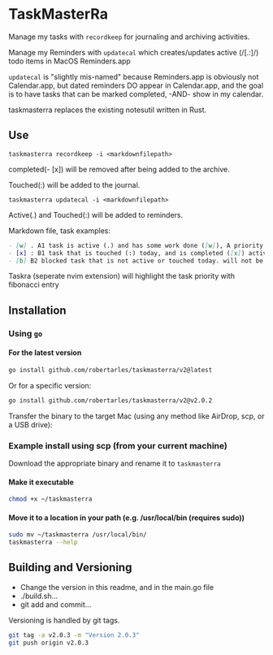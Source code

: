 # TaskMasterRa

Manage my tasks with `recordkeep` for journaling and archiving activities.

Manage my Reminders with `updatecal` which creates/updates active (/[.:]/) todo items in MacOS Reminders.app

`updatecal` is "slightly mis-named" because Reminders.app is obviously not Calendar.app, but dated reminders DO appear in Calendar.app, and the goal is to have tasks that can be marked completed, -AND- show in my calendar.

taskmasterra replaces the existing notesutil written in Rust.

## Use

`taskmasterra recordkeep -i <markdownfilepath>`

completed(- [x]) will be removed after being added to the archive.

Touched(:) will be added to the journal.

`taskmasterra updatecal -i <markdownfilepath>`

Active(.) and Touched(:) will be added to reminders.

Markdown file, task examples:

``` markdown
- [w] . A1 task is active (.) and has some work done ([w]), A priority and fibonacci est effort 1, active or touched so added to reminders due today
- [x] : B1 task that is touched (:) today, and is completed ([x]) active or touched so added to reminders due today
- [b] B2 blocked task that is not active or touched today. will not be added to reminders\
```

Taskra (seperate nvim extension) will highlight the task priority with fibonacci entry

## Installation

### Using `go`

#### For the latest version

```bash
go install github.com/robertarles/taskmasterra/v2@latest
```

Or for a specific version:

```bash
go install github.com/robertarles/taskmasterra/v2@v2.0.2
```

Transfer the binary to the target Mac (using any method like AirDrop, scp, or a USB drive):

### Example install using scp (from your current machine)

Download the appropriate binary and rename it to `taskmasterra`

#### Make it executable

```bash
chmod +x ~/taskmasterra
```

#### Move it to a location in your path (e.g. /usr/local/bin (requires sudo))

```bash
sudo mv ~/taskmasterra /usr/local/bin/
taskmasterra --help
```

## Building and Versioning

- Change the version in this readme, and in the main.go file
- ./build.sh...
- git add and commit...

Versioning is handled by git tags.

```bash
git tag -a v2.0.3 -m "Version 2.0.3"
git push origin v2.0.3
```
